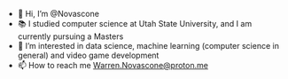 - 👋 Hi, I’m @Novascone
- 📚 I studied computer science at Utah State University, and I am currently pursuing a Masters
- 👀 I’m interested in data science, machine learning (computer science in general) and video game development
- 📫 How to reach me Warren.Novascone@proton.me

<!---
Novascone/Novascone is a ✨ special ✨ repository because its `README.md` (this file) appears on your GitHub profile.
You can click the Preview link to take a look at your changes.
--->
